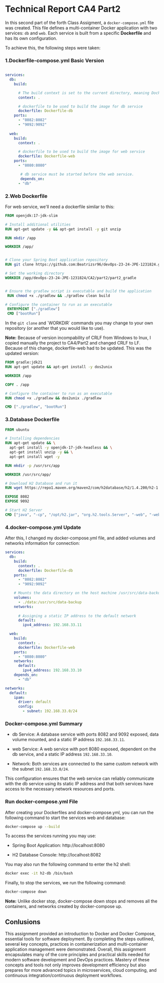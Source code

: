 # Technical Report CA4 Part2

In this second part of the forth Class Assigment, a `docker-compose.yml` file was created. This file defines a multi-container Docker application with two services: `db` and `web`. Each service is built from a specific **Dockerfile** and has its own configuration.

To achieve this, the following steps were taken:

### 1.Dockerfile-compose.yml Basic Version


```yml

services:
  db:
    build:

      # The build context is set to the current directory, meaning Docker will look in the current directory for the resources needed to build the image.
      context: .

      # dockerfile to be used to build the image for db service
      dockerfile: Dockerfile-db
    ports:
      - "8082:8082"
      - "9092:9092"
   
  web:
    build:
      context: .

      # dockerfile to be used to build the image for web service
      dockerfile: Dockerfile-web
    ports:
      - "8080:8080"

       # db service must be started before the web service.
       depends_on:
      - "db"

```


### 2.Web Dockerfile

For web service, we'll need a dockerfile similar to this:

```dockerfile
FROM openjdk:17-jdk-slim

# Install additional utilities
RUN apt-get update -y && apt-get install -y git unzip

RUN mkdir /app

WORKDIR /app/


# Clone your Spring Boot application repository
RUN git clone https://github.com:Beatrizsr96/devOps-23-24-JPE-1231824.git

# Set the working directory
WORKDIR /app/devOps-23-24-JPE-1231824/CA2/part2/part2_gradle


# Ensure the gradlew script is executable and build the application
 RUN chmod +x ./gradlew && ./gradlew clean build

# Configure the container to run as an executable
 ENTRYPOINT ["./gradlew"]
 CMD ["bootRun"]
```

In the `git clone` and ´WORKDIR` commands you may change to your own repository (or another that you would like to use).

**Note:** Because of version incompability of CRLF from Windows to Inux, I copied manually the project to CA4/Part2 and changed CRLF to LF. Because of this change, dockerfile-web had to be updated. This was the updated version:


```Dockerfile
FROM gradle:jdk21
RUN apt-get update && apt-get install -y dos2unix

WORKDIR /app

COPY . /app

# Configure the container to run as an executable
RUN chmod +x ./gradlew && dos2unix ./gradlew

CMD ["./gradlew", "bootRun"]
``` 

### 3.Database Dockerfile

```Dockerfile
FROM ubuntu

# Installing dependencies
RUN apt-get update && \
  apt-get install -y openjdk-17-jdk-headless && \
  apt-get install unzip -y && \
  apt-get install wget -y

RUN mkdir -p /usr/src/app

WORKDIR /usr/src/app/

# Download H2 Database and run it
RUN wget https://repo1.maven.org/maven2/com/h2database/h2/1.4.200/h2-1.4.200.jar -O /opt/h2.jar

EXPOSE 8082
EXPOSE 9092

# Start H2 Server
CMD ["java", "-cp", "/opt/h2.jar", "org.h2.tools.Server", "-web", "-webAllowOthers", "-tcp", "-tcpAllowOthers", "-ifNotExists"]
```

### 4.docker-compose.yml Update

After this, I changed my docker-compose.yml file, and added volumes and networks information for connection:

```yml
services:
  db:
    build:
      context: .
      dockerfile: Dockerfile-db
    ports:
      - "8082:8082"
      - "9092:9092"

    # Mounts the data directory on the host machine /usr/src/data-backup
    volumes:
      - ./data:/usr/src/data-backup
    networks:
      
      # Assigning a static IP address to the default network
      default:
        ipv4_address: 192.168.33.11

  web:
    build:
      context: .
      dockerfile: Dockerfile-web
    ports:
      - "8080:8080"
    networks:
      default:
        ipv4_address: 192.168.33.10
    depends_on:
      - "db"

networks:
  default:
    ipam:
      driver: default
      config:
        - subnet: 192.168.33.0/24
```

### Docker-compose.yml Summary
 

- db Service: A database service with ports 8082 and 9092 exposed, data volume mounted, and a static IP address `192.168.33.11`.

- web Service: A web service with port 8080 exposed, dependent on the db service, and a static IP address `192.168.33.10`.

- Network: Both services are connected to the same custom network with the subnet `192.168.33.0/24`.


This configuration ensures that the web service can reliably communicate with the db service using its static IP address and that both services have access to the necessary network resources and ports.

### Run docker-compose.yml File

After creating your Dockerfiles and docker-compose.yml, you can run the following command to start the services web and database:

```bash
docker-compose up --build
```

To access the services running you may use:

- Spring Boot Application: http://localhost:8080

- H2 Database Console: http://localhost:8082


You may also run the following command to enter the h2 shell:

```bash
docker exec -it h2-db /bin/bash
```

Finally, to stop the services, we run the following command:

```bash
docker-compose down
```

**Note:** Unlike docker stop, docker-compose down stops and removes all the containers, and networks created by docker-compose up.

## Conlusions
This assignment provided an introduction to Docker and Docker Compose, essential tools for software deployment. By completing the steps outlined, several key concepts, practices in containerization and multi-container application management were demonstrated.
Overall, this assignment encapsulates many of the core principles and practical skills needed for modern software development and DevOps practices. Mastery of these concepts and tools not only improves development efficiency but also prepares for more advanced topics in microservices, cloud computing, and continuous integration/continuous deployment workflows.

